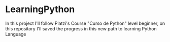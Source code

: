 # LearningPython
In this project I'll follow Platzi's Course "Curso de Python" level beginner, on this repository I'll saved the progress in this new path to learning Python Language 
